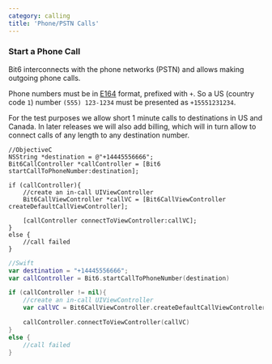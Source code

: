 ```yaml
---
category: calling
title: 'Phone/PSTN Calls'
---
```


### Start a Phone Call

Bit6 interconnects with the phone networks (PSTN) and allows making outgoing phone calls.

Phone numbers must be in [E164](http://en.wikipedia.org/wiki/E.164) format, prefixed with `+`. So a US (country code `1`) number `(555) 123-1234` must be presented as `+15551231234`.

For the test purposes we allow short 1 minute calls to destinations in US and Canada. In later releases we will also add billing, which will in turn allow to connect calls of any length to any destination number.

```objc
//ObjectiveC
NSString *destination = @"+14445556666";
Bit6CallController *callController = [Bit6 startCallToPhoneNumber:destination];

if (callController){
	//create an in-call UIViewController
	Bit6CallViewController *callVC = [Bit6CallViewController createDefaultCallViewController];

    [callController connectToViewController:callVC];
}
else {
    //call failed
}
```
```swift
//Swift
var destination = "+14445556666";
var callController = Bit6.startCallToPhoneNumber(destination)

if (callController != nil){
	//create an in-call UIViewController
    var callVC = Bit6CallViewController.createDefaultCallViewController()

    callController.connectToViewController(callVC)
}
else {
    //call failed
}
```
